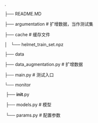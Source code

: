 .

├── README.MD

├── argumentation                         # 扩增数据，当作测试集

├── cache 					       # 缓存文件

│   └── helmet_train_set.npz

├── data

├── data_augmentation.py            # 扩增数据

├── main.py					# 测试入口

└── monitor

​	├── __init__.py

​	├── models.py				# 模型

​	└── params.py			# 配置参数